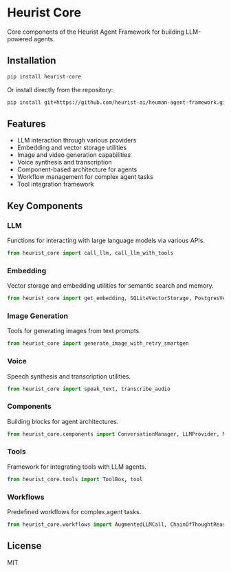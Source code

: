 # Heurist Core

Core components of the Heurist Agent Framework for building LLM-powered agents.

## Installation

```bash
pip install heurist-core
```

Or install directly from the repository:

```bash
pip install git+https://github.com/heurist-ai/heuman-agent-framework.git#subdirectory=core
```

## Features

- LLM interaction through various providers
- Embedding and vector storage utilities
- Image and video generation capabilities
- Voice synthesis and transcription
- Component-based architecture for agents
- Workflow management for complex agent tasks
- Tool integration framework

## Key Components

### LLM
Functions for interacting with large language models via various APIs.

```python
from heurist_core import call_llm, call_llm_with_tools
```

### Embedding
Vector storage and embedding utilities for semantic search and memory.

```python
from heurist_core import get_embedding, SQLiteVectorStorage, PostgresVectorStorage
```

### Image Generation
Tools for generating images from text prompts.

```python
from heurist_core import generate_image_with_retry_smartgen
```

### Voice
Speech synthesis and transcription utilities.

```python
from heurist_core import speak_text, transcribe_audio
```

### Components
Building blocks for agent architectures.

```python
from heurist_core.components import ConversationManager, LLMProvider, MediaHandler
```

### Tools
Framework for integrating tools with LLM agents.

```python
from heurist_core.tools import ToolBox, tool
```

### Workflows
Predefined workflows for complex agent tasks.

```python
from heurist_core.workflows import AugmentedLLMCall, ChainOfThoughtReasoning
```

## License

MIT
